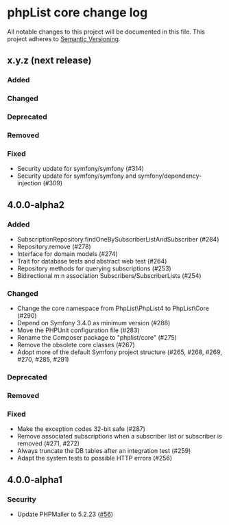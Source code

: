 # phpList core change log

All notable changes to this project will be documented in this file.
This project adheres to [Semantic Versioning](https://semver.org/).

## x.y.z (next release)

### Added

### Changed

### Deprecated

### Removed

### Fixed
- Security update for symfony/symfony (#314)
- Security update for symfony/symfony and symfony/dependency-injection (#309)

## 4.0.0-alpha2

### Added
- SubscriptionRepository.findOneBySubscriberListAndSubscriber (#284)
- Repository.remove (#278)
- Interface for domain models (#274)
- Trait for database tests and abstract web test (#264)
- Repository methods for querying subscriptions (#253)
- Bidirectional m:n association Subscribers/SubscriberLists (#254)

### Changed
- Change the core namespace from PhpList\PhpList4 to PhpList\Core (#290)
- Depend on Symfony 3.4.0 as minimum version (#288)
- Move the PHPUnit configuration file (#283)
- Rename the Composer package to "phplist/core" (#275)
- Remove the obsolete core classes (#267)
- Adopt more of the default Symfony project structure (#265, #268, #269, #270, #285, #291)

### Deprecated

### Removed

### Fixed
- Make the exception codes 32-bit safe (#287)
- Remove associated subscriptions when a subscriber list or subscriber is removed (#271, #272)
- Always truncate the DB tables after an integration test (#259)
- Adapt the system tests to possible HTTP errors (#256)


## 4.0.0-alpha1

### Security
- Update PHPMailer to 5.2.23
  ([#56](https://github.com/phpList/phplist4-core/pull/55))
